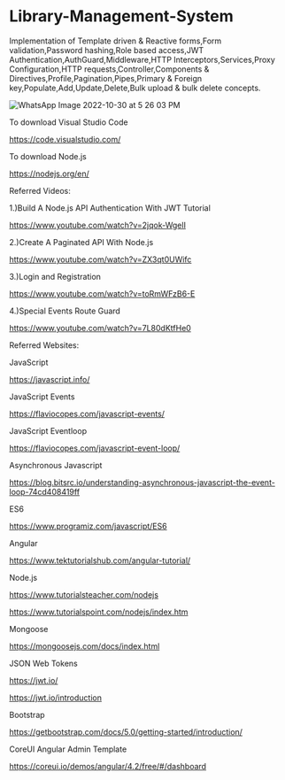 # Library-Management-System
Implementation of Template driven &amp; Reactive forms,Form validation,Password hashing,Role based access,JWT Authentication,AuthGuard,Middleware,HTTP Interceptors,Services,Proxy Configuration,HTTP requests,Controller,Components &amp; Directives,Profile,Pagination,Pipes,Primary &amp; Foreign key,Populate,Add,Update,Delete,Bulk upload &amp; bulk delete concepts.

![WhatsApp Image 2022-10-30 at 5 26 03 PM](https://user-images.githubusercontent.com/66171389/198877292-3bbfba81-4667-4109-932e-f15a3c2e3b87.jpeg)

To download Visual Studio Code

https://code.visualstudio.com/


To download Node.js

https://nodejs.org/en/


Referred Videos:

1.)Build A Node.js API Authentication With JWT Tutorial

https://www.youtube.com/watch?v=2jqok-WgelI


2.)Create A Paginated API With Node.js

https://www.youtube.com/watch?v=ZX3qt0UWifc


3.)Login and Registration

https://www.youtube.com/watch?v=toRmWFzB6-E


4.)Special Events Route Guard

https://www.youtube.com/watch?v=7L80dKtfHe0


Referred Websites:


JavaScript

https://javascript.info/


JavaScript Events

https://flaviocopes.com/javascript-events/


JavaScript Eventloop

https://flaviocopes.com/javascript-event-loop/


Asynchronous Javascript

https://blog.bitsrc.io/understanding-asynchronous-javascript-the-event-loop-74cd408419ff


ES6

https://www.programiz.com/javascript/ES6


Angular

https://www.tektutorialshub.com/angular-tutorial/


Node.js

https://www.tutorialsteacher.com/nodejs

https://www.tutorialspoint.com/nodejs/index.htm


Mongoose

https://mongoosejs.com/docs/index.html


JSON Web Tokens

https://jwt.io/

https://jwt.io/introduction


Bootstrap

https://getbootstrap.com/docs/5.0/getting-started/introduction/


CoreUI Angular Admin Template

https://coreui.io/demos/angular/4.2/free/#/dashboard

